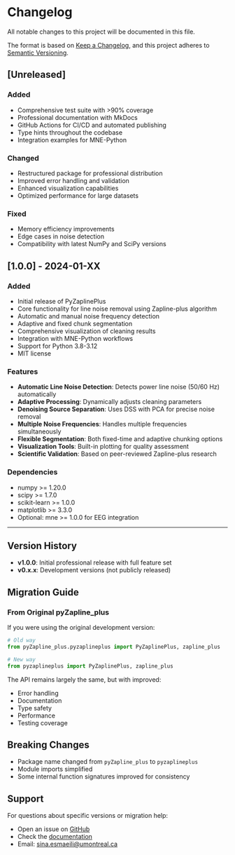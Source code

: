 # Changelog

All notable changes to this project will be documented in this file.

The format is based on [Keep a Changelog](https://keepachangelog.com/en/1.0.0/),
and this project adheres to [Semantic Versioning](https://semver.org/spec/v2.0.0.html).

## [Unreleased]

### Added
- Comprehensive test suite with >90% coverage
- Professional documentation with MkDocs
- GitHub Actions for CI/CD and automated publishing
- Type hints throughout the codebase
- Integration examples for MNE-Python

### Changed
- Restructured package for professional distribution
- Improved error handling and validation
- Enhanced visualization capabilities
- Optimized performance for large datasets

### Fixed
- Memory efficiency improvements
- Edge cases in noise detection
- Compatibility with latest NumPy and SciPy versions

## [1.0.0] - 2024-01-XX

### Added
- Initial release of PyZaplinePlus
- Core functionality for line noise removal using Zapline-plus algorithm
- Automatic and manual noise frequency detection
- Adaptive and fixed chunk segmentation
- Comprehensive visualization of cleaning results
- Integration with MNE-Python workflows
- Support for Python 3.8-3.12
- MIT license

### Features
- **Automatic Line Noise Detection**: Detects power line noise (50/60 Hz) automatically
- **Adaptive Processing**: Dynamically adjusts cleaning parameters
- **Denoising Source Separation**: Uses DSS with PCA for precise noise removal  
- **Multiple Noise Frequencies**: Handles multiple frequencies simultaneously
- **Flexible Segmentation**: Both fixed-time and adaptive chunking options
- **Visualization Tools**: Built-in plotting for quality assessment
- **Scientific Validation**: Based on peer-reviewed Zapline-plus research

### Dependencies
- numpy >= 1.20.0
- scipy >= 1.7.0
- scikit-learn >= 1.0.0
- matplotlib >= 3.3.0
- Optional: mne >= 1.0.0 for EEG integration

---

## Version History

- **v1.0.0**: Initial professional release with full feature set
- **v0.x.x**: Development versions (not publicly released)

## Migration Guide

### From Original pyZapline_plus

If you were using the original development version:

```python
# Old way
from pyZapline_plus.pyzaplineplus import PyZaplinePlus, zapline_plus

# New way  
from pyzaplineplus import PyZaplinePlus, zapline_plus
```

The API remains largely the same, but with improved:
- Error handling
- Documentation
- Type safety
- Performance
- Testing coverage

## Breaking Changes

- Package name changed from `pyZapline_plus` to `pyzaplineplus`
- Module imports simplified
- Some internal function signatures improved for consistency

## Support

For questions about specific versions or migration help:
- Open an issue on [GitHub](https://github.com/snesmaeili/PyZapline_plus/issues)
- Check the [documentation](https://snesmaeili.github.io/PyZapline_plus/)
- Email: sina.esmaeili@umontreal.ca
